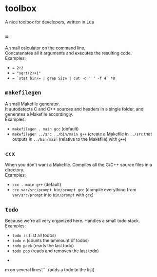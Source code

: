 # toolbox
A nice toolbox for developers, written in Lua

## `=`
A small calculator on the command line.  
Concatenates all it arguments and executes the resulting code.  
Examples:
- ```= 2+2```
- ```= "sqrt(2)+1"```
- ```= `stat bin/= | grep Size | cut -d ' ' -f 4` *8```

## `makefilegen`
A small Makefile generator.  
It autodetects C and C++ sources and headers in a single folder, and generates a Makefile accordingly.  
Examples:
- ```makefilegen . main gcc``` (default)
- ```makefilegen ../src ../bin/main g++``` (create a Makefile in `../src` that outputs in `../bin/main` (relative to the Makefile) with `g++`)

## `ccx`
When you don't want a Makefile.
Compiles all the C/C++ source files in a directory.  
Examples:
- ```ccx . main g++``` (default)
- ```ccx var/src/prompt bin/prompt gcc``` (compile everything from `var/src/prompt` into `bin/prompt` with `gcc`)

## `todo`
Because we're all very organized here. 
Handles a small todo stack. 
Examples:
- ```todo ls``` (list all todos)
- ```todo n``` (counts the ammount of todos)
- ```todo peek``` (reads the last todo)
- ```todo pop``` (reads and removes the last todo)
- ```todo add Hi, I'
m on several lines'``` (adds a todo to the list)

